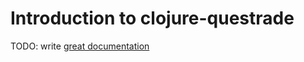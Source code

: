 # Introduction to clojure-questrade

TODO: write [great documentation](http://jacobian.org/writing/what-to-write/)
